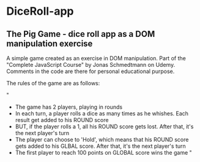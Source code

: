 # DiceRoll-app
The Pig Game - dice roll app as a DOM manipulation exercise
-----------------------------------------------------------

A simple game created as an exercise in DOM manipulation. Part of the "Complete JavaScript Course" by Jonas Schmedtmann on Udemy. Comments in the code are there for personal educational purpose.

The rules of the game are as follows:

"
- The game has 2 players, playing in rounds
- In each turn, a player rolls a dice as many times as he whishes. Each result get added to his ROUND score
- BUT, if the player rolls a 1, all his ROUND score gets lost. After that, it's the next player's turn
- The player can choose to 'Hold', which means that his ROUND score gets added to his GLBAL score. After that, it's the next player's turn
- The first player to reach 100 points on GLOBAL score wins the game 
"
